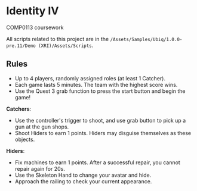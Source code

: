 # Identity IV
COMP0113 coursework

All scripts related to this project are in the `/Assets/Samples/Ubiq/1.0.0-pre.11/Demo (XRI)/Assets/Scripts`.

## Rules
- Up to 4 players, randomly assigned roles (at least 1 Catcher).
- Each game lasts 5 minutes.  The team with the highest score wins.
- Use the Quest 3 grab function to press the start button and begin the game!

**Catchers**:
- Use the controller's trigger to shoot, and use grab button to pick up a gun at the gun shops.
- Shoot Hiders to earn 1 points. Hiders may disguise themselves as these objects.

**Hiders**: 
- Fix machines to earn 1 points. After a successful repair, you cannot repair again for 20s. 
- Use the Skeleton Hand to change your avatar and hide.
- Approach the railing to check your current appearance.
